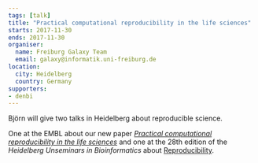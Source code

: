 ```yaml
---
tags: [talk]
title: "Practical computational reproducibility in the life sciences"
starts: 2017-11-30
ends: 2017-11-30
organiser:
  name: Freiburg Galaxy Team
  email: galaxy@informatik.uni-freiburg.de
location:
  city: Heidelberg
  country: Germany
supporters:
- denbi
---
```


Björn will give two talks in Heidelberg about reproducible science.

One at the EMBL about our new paper
[*Practical computational reproducibility in the life sciences*](https://www.biorxiv.org/content/early/2017/10/11/200683) and
one at the 28th edition of the *Heidelberg Unseminars in Bioinformatics* about [Reproducibility](http://www.hub-hub.de/wordpress/?tribe_events=hub28-reproducibility-in-science).
